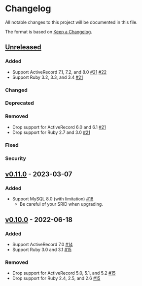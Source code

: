 # Changelog

All notable changes to this project will be documented in this file.

The format is based on [Keep a Changelog](https://keepachangelog.com/en/1.0.0/).

## [Unreleased]

### Added

- Support ActiveRecord 7.1, 7.2, and 8.0 [#21](https://github.com/cookpad/armg/pull/21) [#22](https://github.com/cookpad/armg/pull/22)
- Support Ruby 3.2, 3.3, and 3.4 [#21](https://github.com/cookpad/armg/pull/21)

### Changed

### Deprecated

### Removed

- Drop support for ActiveRecord 6.0 and 6.1 [#21](https://github.com/cookpad/armg/pull/21)
- Drop support for Ruby 2.7 and 3.0 [#21](https://github.com/cookpad/armg/pull/21)

### Fixed

### Security

## [v0.11.0] - 2023-03-07

### Added

- Support MySQL 8.0 (with limitation) [#18](https://github.com/cookpad/armg/pull/18)
    - Be careful of your SRID when upgrading.

## [v0.10.0] - 2022-06-18

### Added

- Support ActiveRecord 7.0 [#14](https://github.com/cookpad/armg/pull/14)
- Support Ruby 3.0 and 3.1 [#15](https://github.com/cookpad/armg/pull/15)

### Removed

- Drop support for ActiveRecord 5.0, 5.1, and 5.2 [#15](https://github.com/cookpad/armg/pull/15)
- Drop support for Ruby 2.4, 2.5, and 2.6 [#15](https://github.com/cookpad/armg/pull/15)

[Unreleased]: https://github.com/cookpad/armg/compare/v0.10.0...HEAD
[v0.10.0]: https://github.com/cookpad/armg/compare/v0.9.0...v0.10.0
[v0.11.0]: https://github.com/cookpad/armg/compare/v0.10.0...v0.11.0
